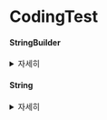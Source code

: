 # CodingTest

#### StringBuilder
<details>
  <summary>자세히</summary>

  1. append(String) : 추가
  2. repect(int) :현재 내용을 지정된 횟수만큼 반복하여 추가

</details>

#### String
<details>
  <summary>자세히</summary>

  1. replaceAll()은 두 번째 매개변수로 정규 표현식과 일치하는 모든 패턴을 대체.
  2. replace()는 첫 번째 발견된 문자열만을 대체.

  
</details>
